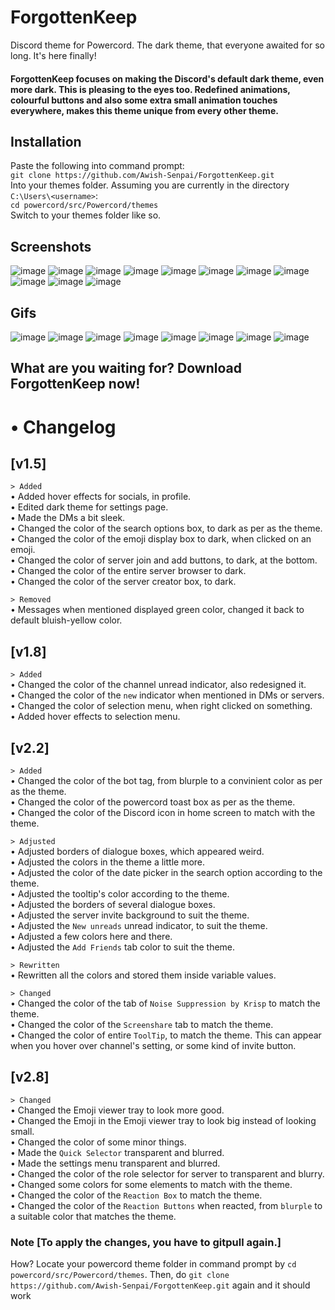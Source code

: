 # ForgottenKeep
Discord theme for Powercord. The dark theme, that everyone awaited for so long. It's here finally!
#### ForgottenKeep focuses on making the Discord's default dark theme, even more dark. This is pleasing to the eyes too. Redefined animations, colourful buttons and also some extra small animation touches everywhere, makes this theme unique from every other theme.

## Installation

Paste the following into command prompt:  
`git clone https://github.com/Awish-Senpai/ForgottenKeep.git`  
Into your themes folder. Assuming you are currently in the directory `C:\Users\<username>`:  
`cd powercord/src/Powercord/themes`  
Switch to your themes folder like so.

## Screenshots
![image](https://i.imgur.com/vesPxlt.png)
![image](https://i.imgur.com/bia8N8g.png)
![image](https://i.imgur.com/dAiaA2W.png)
![image](https://i.imgur.com/KpHjy7O.png)
![image](https://i.imgur.com/XpaP8FJ.png)
![image](https://i.imgur.com/P7r5BdO.png)
![image](https://i.imgur.com/c8w8USH.png)
![image](https://i.imgur.com/GiVMlEv.png)
![image](https://i.imgur.com/VEyRqDR.png)
![image](https://i.imgur.com/kgKau6h.png)
![image](https://i.imgur.com/tDy4Btp.png)

## Gifs
![image](https://i.imgur.com/URYSqL5.gif)
![image](https://i.imgur.com/uh2K2AK.gif)
![image](https://i.imgur.com/xKwPG22.gif)
![image](https://i.imgur.com/NO88KmH.gif)
![image](https://i.imgur.com/uHp6l9Y.gif)
![image](https://i.imgur.com/wQ4wqeh.gif)
![image](https://i.imgur.com/1mfTQVm.gif)
![image](https://i.imgur.com/Tws07qn.gif)

## What are you waiting for? Download ForgottenKeep now!

# • Changelog 

## [v1.5]

`> Added`  
• Added hover effects for socials, in profile.  
• Edited dark theme for settings page.  
• Made the DMs a bit sleek.  
• Changed the color of the search options box, to dark as per as the theme.  
• Changed the color of the emoji display box to dark, when clicked on an emoji.  
• Changed the color of server join and add buttons, to dark, at the bottom.  
• Changed the color of the entire server browser to dark.  
• Changed the color of the server creator box, to dark.  

`> Removed`  
• Messages when mentioned displayed green color, changed it back to default bluish-yellow color.  

## [v1.8]
`> Added`  
• Changed the color of the channel unread indicator, also redesigned it.  
• Changed the color of the `new` indicator when mentioned in DMs or servers.  
• Changed the color of selection menu, when right clicked on something.  
• Added hover effects to selection menu.  

## [v2.2]
`> Added`  
• Changed the color of the bot tag, from blurple to a convinient color as per as the theme.  
• Changed the color of the powercord toast box as per as the theme.  
• Changed the color of the Discord icon in home screen to match with the theme.  

`> Adjusted`  
• Adjusted borders of dialogue boxes, which appeared weird.  
• Adjusted the colors in the theme a little more.  
• Adjusted the color of the date picker in the search option according to the theme.  
• Adjusted the tooltip's color according to the theme.  
• Adjusted the borders of several dialogue boxes.  
• Adjusted the server invite background to suit the theme.  
• Adjusted the `New unreads` unread indicator, to suit the theme.  
• Adjusted a few colors here and there.  
• Adjusted the `Add Friends` tab color to suit the theme.  

`> Rewritten`  
• Rewritten all the colors and stored them inside variable values.  

`> Changed`  
• Changed the color of the tab of `Noise Suppression by Krisp` to match the theme.  
• Changed the color of the `Screenshare` tab to match the theme.  
• Changed the color of entire `ToolTip`, to match the theme. This can appear when you hover over channel's setting, or some kind of invite button.  

## [v2.8]  
`> Changed`  
• Changed the Emoji viewer tray to look more good.  
• Changed the Emoji in the Emoji viewer tray to look big instead of looking small.  
• Changed the color of some minor things.  
• Made the `Quick Selector` transparent and blurred.  
• Made the settings menu transparent and blurred.  
• Changed the color of the role selector for server to transparent and blurry.  
• Changed some colors for some elements to match with the theme.  
• Changed the color of the `Reaction Box` to match the theme.  
• Changed the color of the `Reaction Buttons` when reacted, from `blurple` to a suitable color that matches the theme.  

### Note [To apply the changes, you have to gitpull again.]
How? Locate your powercord theme folder in command prompt by `cd powercord/src/Powercord/themes`.
Then, do `git clone https://github.com/Awish-Senpai/ForgottenKeep.git` again and it should work
